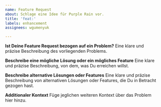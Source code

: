 ```yaml
---
name: Feature Request
about: Schlage eine Idee für Purple Rain vor.
title: 'feat:'
labels: enhancement
assignees: wgumenyuk

---
```


**Ist Deine Feature Request bezogen auf ein Problem?**
Eine klare und präzise Beschreibung des vorliegenden Problems.

**Beschreibe eine mögliche Lösung oder ein mögliches Feature**
Eine klare und präzise Beschreibung, von dem, was Du erreichen willst.

**Beschreibe alternative Lösungen oder Features**
Eine klare und präzise Beschreibung von alternativen Lösungen oder Features, die Du in Betracht gezogen hast.

**Additionaler Kontext**
Füge jeglichen weiteren Kontext über das Problem hier hinzu.
